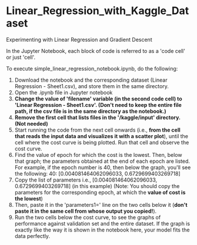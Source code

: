 # Linear_Regression_with_Kaggle_Dataset
Experimenting with Linear Regression and Gradient Descent

In the Jupyter Notebook, each block of code is referred to as a 'code cell' or just 'cell'.

To execute simple_linear_regression_notebook.ipynb, do the following:
  1) Download the notebook and the corresponding dataset (Linear Regression - Sheet1.csv), and store them in the same directory.
  2) Open the .ipynb file in Jupyter notebook
  3) **Change the value of 'filename' variable (in the second code cell) to 'Linear Regression - Sheet1.csv'. (Don't need to keep the entire file path, if the csv file is in the same directory as the notebook.)**
  4) **Remove the first cell that lists files in the '/kaggle/input' directory. (Not needed)**
  5) Start running the code from the next cell onwards (i.e., **from the cell that reads the input data and visualizes it with a scatter plot**), until the cell where the cost curve is being plotted. Run that cell and observe the cost curve.
  6) Find the value of epoch for which the cost is the lowest. Then, below that graph; the parameters obtained at the end of each epoch are listed. For example, if the epoch number is 40, then below the graph, you'll see the following: 40: [0.004081464062096033, 0.6729699403269718]
  7) Copy the list of parameters i.e., [0.004081464062096033, 0.6729699403269718] (in this example) (Note: You should copy the parameters for the corresponding epoch, at which the **value of cost is the lowest**)
  8) Then, paste it in the 'parameters1=' line on the two cells below it (**don't paste it in the same cell from whose output you copied!**).
  9) Run the two cells below the cost curve, to see the graphs of performance against validation set and the entire dataset. If the graph is exactly like the way it is shown in the notebook here, your model fits the data perfectly.
